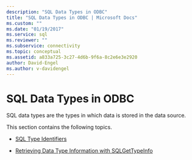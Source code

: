 ```yaml
---
description: "SQL Data Types in ODBC"
title: "SQL Data Types in ODBC | Microsoft Docs"
ms.custom: ""
ms.date: "01/19/2017"
ms.service: sql
ms.reviewer: ""
ms.subservice: connectivity
ms.topic: conceptual
ms.assetid: a833a725-3c27-4d6b-9f6a-8c2e6e3e2920
author: David-Engel
ms.author: v-davidengel
---
```

# SQL Data Types in ODBC
SQL data types are the types in which data is stored in the data source.  
  
 This section contains the following topics.  
  
-   [SQL Type Identifiers](../../../odbc/reference/develop-app/sql-type-identifiers.md)  
  
-   [Retrieving Data Type Information with SQLGetTypeInfo](../../../odbc/reference/develop-app/retrieving-data-type-information-with-sqlgettypeinfo.md)
